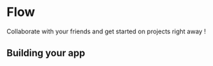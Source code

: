 # Flow
Collaborate with your friends and get started on projects right away !

## Building your app  

